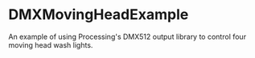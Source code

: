 # DMXMovingHeadExample
An example of using Processing's DMX512 output library to control four moving head wash lights.
